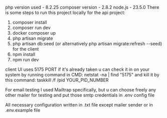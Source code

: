 php version used - 8.2.25
composer version - 2.8.2
node.js - 23.5.0
There is some steps to run this project locally
for the api project:
1) composer install
2) composer run dev
3) docker composer up
4) php artisan migrate
5) php artisan db:seed (or alternatively php artisan migrate:refresh --seed)
for the client
1) npm install
2) npm run dev

client UI uses 5175 PORT if it's already taken u can check it in on your system by running command in CMD: netstat -na | find "5175" and kill it by this command: taskkill /f /pid YOUR_PID_NUMBER

For email testing I used Mailtrap specifically, but u can choose freely any other mailer for testing and put those smtp credentials in .env config file

All necessary configuration written in .txt file except mailer sender or in .env.example file
